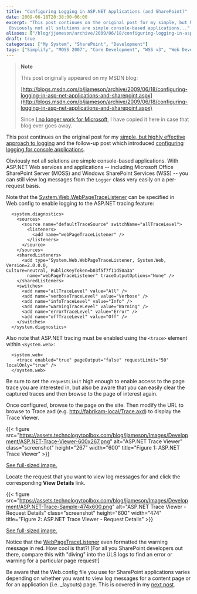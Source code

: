 ```yaml
---
title: "Configuring Logging in ASP.NET Applications (and SharePoint)"
date: 2009-06-18T20:38:00-06:00
excerpt: "This post continues on the original post for my simple, but highly effective approach to logging and the follow-up post which introduced configuring logging for console applications . 
 Obviously not all solutions are simple console-based applications..."
aliases: ["/blog/jjameson/archive/2009/06/18/configuring-logging-in-asp-net-applications-and-sharepoint.aspx"]
draft: true
categories: ["My System", "SharePoint", "Development"]
tags: ["Simplify", "MOSS 2007", "Core Development", "WSS v3", "Web Development"]
---
```


> **Note**
>
> This post originally appeared on my MSDN blog:
>
> [http://blogs.msdn.com/b/jjameson/archive/2009/06/18/configuring-logging-in-asp-net-applications-and-sharepoint.aspx](http://blogs.msdn.com/b/jjameson/archive/2009/06/18/configuring-logging-in-asp-net-applications-and-sharepoint.aspx)
>
> Since
> [I no longer work for Microsoft](/blog/jjameson/2011/09/02/last-day-with-microsoft), I have copied it here in case that blog
> ever goes away.

This post continues on the original post for my [simple, but highly effective approach to logging](/blog/jjameson/2009/06/18/a-simple-but-highly-effective-approach-to-logging) and the follow-up post which  introduced [configuring logging for console applications](/blog/jjameson/2009/06/18/configuring-logging-in-a-console-application).

Obviously not all solutions are simple console-based applications. With ASP.NET  Web services and applications -- including Microsoft Office SharePoint Server (MOSS)  and Windows SharePoint Services (WSS) -- you can still view log messages from the `Logger` class very easily on a per-request basis.

Note that the [System.Web.WebPageTraceListener](http://msdn.microsoft.com/en-us/library/system.web.webpagetracelistener.aspx) can be specified in Web.config to enable logging  to the ASP.NET tracing feature:

```
  <system.diagnostics>
    <sources>
      <source name="defaultTraceSource" switchName="allTraceLevel">
        <listeners>
          <add name="webPageTraceListener" />
        </listeners>
      </source>
    </sources>
    <sharedListeners>
      <add type="System.Web.WebPageTraceListener, System.Web, Version=2.0.0.0,
Culture=neutral, PublicKeyToken=b03f5f7f11d50a3a"
        name="webPageTraceListener" traceOutputOptions="None" />
    </sharedListeners>
    <switches>
      <add name="allTraceLevel" value="All" />
      <add name="verboseTraceLevel" value="Verbose" />
      <add name="infoTraceLevel" value="Info" />
      <add name="warningTraceLevel" value="Warning" />
      <add name="errorTraceLevel" value="Error" />
      <add name="offTraceLevel" value="Off" />
    </switches>
  </system.diagnostics>
```

Also note that ASP.NET tracing must be enabled using the `<trace>`  element within `<system.web>`:

```
  <system.web>
    <trace enabled="true" pageOutput="false" requestLimit="50" localOnly="true" />
  </system.web>
```

Be sure to set the `requestLimit`  high enough to enable access to the page trace you are interested in, but also be  aware that you can easily clear the captured traces and then browse to the page  of interest again.

Once configured, browse to the page on the site. Then modify the URL to browse  to Trace.axd (e.g. [http://fabrikam-local/Trace.axd](http://fabrikam-local/Trace.axd))  to display the Trace Viewer.

{{< figure
src="https://assets.technologytoolbox.com/blog/jjameson/Images/Development/ASP.NET-Trace-Viewer-600x267.png"
alt="ASP.NET Trace Viewer"
class="screenshot"
height="267"
width="600"
title="Figure 1: ASP.NET Trace Viewer" >}}

[See full-sized image.](https://assets.technologytoolbox.com/blog/jjameson/Images/Development/ASP.NET-Trace-Viewer-705x314.png)

Locate the request that you want to view log messages for and click the corresponding **View Details** link.

{{< figure
src="https://assets.technologytoolbox.com/blog/jjameson/Images/Development/ASP.NET-Trace-Sample-474x600.png"
alt="ASP.NET Trace Viewer - Request Details"
class="screenshot"
height="600"
width="474"
title="Figure 2: ASP.NET Trace Viewer - Request Details" >}}

[See full-sized image.](https://assets.technologytoolbox.com/blog/jjameson/Images/Development/ASP.NET-Trace-Sample-736x931.png)

Notice that the [WebPageTraceListener](http://msdn.microsoft.com/en-us/library/system.web.webpagetracelistener.aspx) even formatted the warning message in red. How cool is  that?! [For all you SharePoint developers out there, compare this with "diving"  into the ULS logs to find an error or warning for a particular page request!]

Be aware that the Web.config file you use for SharePoint applications varies  depending on whether you want to view log messages for a content page or for an  application (i.e. \_layouts) page. This is covered in my [next post](/blog/jjameson/2009/06/18/configuring-logging-in-sharepoint-application-pages).

